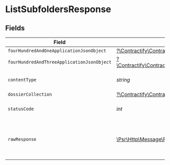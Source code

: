 # ListSubfoldersResponse


## Fields

| Field                                                                                                                                                  | Type                                                                                                                                                   | Required                                                                                                                                               | Description                                                                                                                                            |
| ------------------------------------------------------------------------------------------------------------------------------------------------------ | ------------------------------------------------------------------------------------------------------------------------------------------------------ | ------------------------------------------------------------------------------------------------------------------------------------------------------ | ------------------------------------------------------------------------------------------------------------------------------------------------------ |
| `fourHundredAndOneApplicationJsonObject`                                                                                                               | [?\Contractify\ContractifyAPI\Models\Operations\ListSubfoldersResponseBody](../../Models/Operations/ListSubfoldersResponseBody.md)                     | :heavy_minus_sign:                                                                                                                                     | Unauthenticated                                                                                                                                        |
| `fourHundredAndThreeApplicationJsonObject`                                                                                                             | [?\Contractify\ContractifyAPI\Models\Operations\ListSubfoldersSubfoldersResponseBody](../../Models/Operations/ListSubfoldersSubfoldersResponseBody.md) | :heavy_minus_sign:                                                                                                                                     | Forbidden                                                                                                                                              |
| `contentType`                                                                                                                                          | *string*                                                                                                                                               | :heavy_check_mark:                                                                                                                                     | HTTP response content type for this operation                                                                                                          |
| `dossierCollection`                                                                                                                                    | [?\Contractify\ContractifyAPI\Models\Shared\DossierCollection](../../Models/Shared/DossierCollection.md)                                               | :heavy_minus_sign:                                                                                                                                     | OK                                                                                                                                                     |
| `statusCode`                                                                                                                                           | *int*                                                                                                                                                  | :heavy_check_mark:                                                                                                                                     | HTTP response status code for this operation                                                                                                           |
| `rawResponse`                                                                                                                                          | [\Psr\Http\Message\ResponseInterface](https://www.php-fig.org/psr/psr-7/#33-psrhttpmessageresponseinterface)                                           | :heavy_minus_sign:                                                                                                                                     | Raw HTTP response; suitable for custom response parsing                                                                                                |